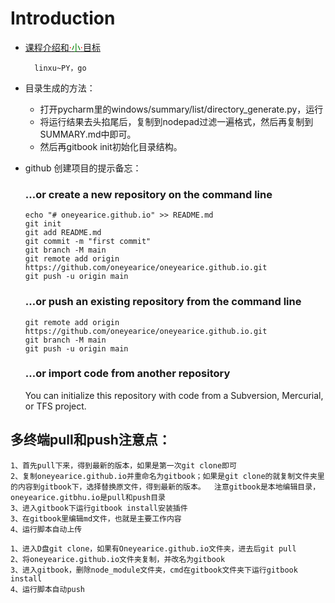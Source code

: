 # Introduction

* [课程介绍和<font color=red>·</font><font color=green>小</font><font color=red>·</font>目标](./introduction/课程介绍和小目标.md)

 		linxu~PY，go



* 目录生成的方法：
  * 打开pycharm里的windows/summary/list/directory_generate.py，运行
  * 将运行结果去头掐尾后，复制到nodepad过滤一遍格式，然后再复制到SUMMARY.md中即可。
  * 然后再gitbook init初始化目录结构。





* github 创建项目的提示备忘：

  ### …or create a new repository on the command line

  

  ```
  echo "# oneyearice.github.io" >> README.md
  git init
  git add README.md
  git commit -m "first commit"
  git branch -M main
  git remote add origin https://github.com/oneyearice/oneyearice.github.io.git
  git push -u origin main
  ```

  ### …or push an existing repository from the command line

  

  ```
  git remote add origin https://github.com/oneyearice/oneyearice.github.io.git
  git branch -M main
  git push -u origin main
  ```

  ### …or import code from another repository

  You can initialize this repository with code from a Subversion, Mercurial, or TFS project.

## 多终端pull和push注意点：

```
1、首先pull下来，得到最新的版本，如果是第一次git clone即可
2、复制oneyearice.github.io并重命名为gitbook；如果是git clone的就复制文件夹里的内容到gitbook下，选择替换原文件，得到最新的版本。  注意gitbook是本地编辑目录，oneyearice.gitbhu.io是pull和push目录
3、进入gitbook下运行gitbook install安装插件
3、在gitbook里编辑md文件，也就是主要工作内容
4、运行脚本自动上传
```

```
1、进入D盘git clone，如果有Oneyearice.github.io文件夹，进去后git pull
2、将oneyearice.github.io文件夹复制，并改名为gitbook
3、进入gitbook，删除node_module文件夹，cmd在gitbook文件夹下运行gitbook install
4、运行脚本自动push
```

